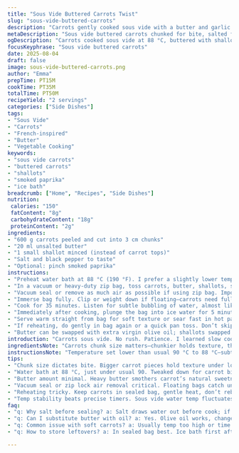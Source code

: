 ```yaml
---
title: "Sous Vide Buttered Carrots Twist"
slug: "sous-vide-buttered-carrots"
description: "Carrots gently cooked sous vide with a butter and garlic twist. Uses shallots instead of fanned carrot tops for an aromatic change. Cooking time tweaked for texture variation; carrot pieces chunkier for bite. Salting before sealing to draw out moisture, searing post-cook optional. Quick ice bath halts heat action, keeps those vivid colors bright. Swap butter with olive oil for dairy-free option. Easy, minimal prep, exact temps matter here for that tender-but-not-mushy balance."
metaDescription: "Sous vide buttered carrots chunked for bite, salted first, with shallots and optional smoked paprika; ice bath locks color and texture, sear for caramel crust."
ogDescription: "Carrots cooked sous vide at 88 °C, buttered with shallots; salt draws moisture, ice bath stops cooking, sear adds crunch. Swap butter with olive oil for dairy-free."
focusKeyphrase: "Sous vide buttered carrots"
date: 2025-08-04
draft: false
image: sous-vide-buttered-carrots.png
author: "Emma"
prepTime: PT15M
cookTime: PT35M
totalTime: PT50M
recipeYield: "2 servings"
categories: ["Side Dishes"]
tags:
- "Sous Vide"
- "Carrots"
- "French-inspired"
- "Butter"
- "Vegetable Cooking"
keywords:
- "sous vide carrots"
- "buttered carrots"
- "shallots"
- "smoked paprika"
- "ice bath"
breadcrumb: ["Home", "Recipes", "Side Dishes"]
nutrition: 
 calories: "150"
 fatContent: "8g"
 carbohydrateContent: "18g"
 proteinContent: "2g"
ingredients:
- "600 g carrots peeled and cut into 3 cm chunks"
- "20 ml unsalted butter"
- "1 small shallot minced (instead of carrot tops)"
- "Salt and black pepper to taste"
- "Optional: pinch smoked paprika"
instructions:
- "Preheat water bath at 88 °C (190 °F). I prefer a slightly lower temp to keep bite—too soft and it's just mush."
- "In a vacuum or heavy-duty zip bag, toss carrots, butter, shallots, salt, pepper, and paprika if using. Mix inside bag to distribute. Don’t overdo salt or it will pull moisture prematurely."
- "Vacuum seal or remove as much air as possible if using zip bag. Important to prevent floating during cook."
- "Immerse bag fully. Clip or weight down if floating—carrots need full submersion."
- "Cook for 35 minutes. Listen for subtle bubbling of water, almost like faint crackling—signal that sous vide is stable."
- "Immediately after cooking, plunge the bag into ice water for 5 minutes—stops heat, preserves color. This step saved me from nasty overcooked sogginess once."
- "Serve warm straight from bag for soft texture or sear fast in hot pan to caramelize edges. I’m crazy about that slight char contrast."
- "If reheating, do gently in bag again or a quick pan toss. Don’t skip the ice bath if saving for later fridge storage—keeps fridge life 3-4 days."
- "Butter can be swapped with extra virgin olive oil; shallots swapped for minced garlic button me here, garlic can overpower if too long cooked."
introduction: "Carrots sous vide. No rush. Patience. I learned slow cooking carrots keeps their snap; mushy kills everything. Under 90 °C but above 85—ideal range. Butter enriches but goes easy, calves the sweetness out with soft shallot bites. Tried fan carrot tops instead of shallots—too grassy, not my thing. Texture matters; chunkier carrots give satisfying chew. Prepping bag with salt first draws flavor without losing water. Ice bath stops cooking dead on time. Tried with olive oil too, went well but flavor less rich. Searing after cooking adds a dimension—browning fills the kitchen with scents that tell you it’s done. Remember: water bath stability is key; fluctuations mess with tenderness. Keep an eye on temps, not just timers. Sous vide isn’t magic without attention. Always a backup if vacuum sealer fails—zip bags and water displacement method, but watch air pockets."
ingredientsNote: "Carrots chunk size matters—chunkier holds texture, thin slices cook too fast and go limp. Shallots bring sweetness and mild aroma; swapped for carrot tops which can taste grassy or bitter. Butter amount minimal, otherwise dominate delicate carrot flavor; olive oil substitute works for dairy intolerance but alters flavor profile. Salt lightly before sealing, draws out moisture but seasons well inside bag. Pepper fresh cracked brightens. Smoked paprika optional but adds complexity—a trick I keep when something feels flat. If no vacuum sealer, a good quality ziplock with air pressed out by water immersion works; just watch for floating bags. Ice bath immediately after cooking crucial for preserving bright color and snapping texture. Resting in bag post-bath optional but keep time short to avoid soggy effect."
instructionsNote: "Temperature set lower than usual 90 °C to 88 °C—subtle change impacts carrot firmness, trust visuals and feel over strict timers. Bag prep first: mixing butter and shallots with carrots before sealing distributes flavors. Removing air prevents floating and even cooking—big mistake if skipped. Cooking for 35 minutes balanced between tenderness and bite. Water bath stability: slight bubbling around edges signals steady heat, not violent boil or cold spots. Ice bath mandatory post-cook; stops residual heat from over-softening carrots. Serving options matter: straight from bag for soft tones; quick pan sear or grill adds caramelisation, crunchy contrast, and deep aroma. If saving leftovers refrigerate in bag; reheat gently using sous vide or pan, avoid microwave which ruins texture. Common snag: too much salt pulls out moisture causing watery carrots—light salt dose and adjust later."
tips:
- "Chunk size dictates bite. Bigger carrot pieces hold texture under low temp slow cook. Thin slices soften too fast, limp, no snap. Tried slices once; too mush. Chunks keep chewy but tender balance. Prep bag mixing key; butter melts evenly coating carrots; shallots don’t drown flavor but add mild aroma. Mix inside bag, not before, prevents loss and uneven spots. Salt first, light dose. Pulls out moisture, draws carrot flavor deep inside but too much dries out quick. Never skip air removal. Floating bag means uneven bath temps, random softness spikes. Use water even weight or clips. If vacuum sealer misses, zip lock bag and water press method good backup; watch air bubbles."
- "Water bath at 88 °C, just under usual 90. Tweaked down for carrot bite, keeps firm edges soft inside. Over 90 cooked soft no snap, under 85 just raw in middle. Bubbling sounds key to watch, not quiet like off, not roar boil either. Slight bubbling edges = stable heat. Learned that watching bubbles saves texture; bad temp equals broken fibrous mush. Five-minute ice bath after cooking stops carryover heat quick; bright orange colors stay, texture snap holds. Skip bath? Color dulls, soggy by next day. Don't skip. Rest time in bag post-ice optional, short or mushy risk."
- "Butter amount minimal. Heavy butter smothers carrot’s natural sweetness, masks shallot’s fragile aroma. Olive oil swap works for dairy allergy, changes flavor profile—less rich, more grassy. Smoked paprika optional but adds light smoky depth, comes in handy if carrots bland or dull. Fresh cracked pepper brightens overall taste. If using garlic instead shallots, mince finely, toss last before sealing; garlic cooks fast, can overpower if overdone. Searing after sous vide adds aroma, color contrast, crunch. Doesn’t take long—30 seconds per side hot pan. Watch for browning, not black charring."
- "Vacuum seal or zip lock air removal critical. Floating bags catch uneven water temps, cause uneven softness. Tried without; uneven cooker results in parts mush. Water displacement method helps. Press air slowly out, clip open ends, seal slowly once submerged. Bag fully submerged for uniform cook. Weighted down if needed. Cook time fixed to 35 minutes; longer makes mush, shorter raw core. Timing trial-error with texture is part of process. Watch bubbling and carrot color during cook for clues. Ambient humidity in kitchen affects timing subtly, keep note."
- "Reheating tricky. Keep carrots in sealed bag, gentle heat, don’t reboil. Pan toss fine but short, to keep bite. If reheating in bag, return to 85-88 °C water max, no longer. No microwave. Watery mush guaranteed. Store leftovers sealed, ice bath first stops heat and locks texture, fridge life 3-4 days max. Bring back to temp before serving to avoid cold core. Salt level tricky—overdoing pre-sealing pulls too much moisture, carrots dry, break texture. Adjust salt after cook if needed. Sometimes no salt before sealing, just sprinkle fresh at finish. Keep experiments."
- "Temp stability beats precise timers. Sous vide water temp fluctuates; too big spikes means carrots overcook, lose bite. Checked with a digital thermometer layered inside water; bubbling alone doesn’t guarantee perfect temp. Visual cues matter too—carrot color deepening, surface firmness when touched through bag. Texture tactile more useful than time alone. Searing after helps mask minor overcooks by adding crispness. Not mandatory but recommended for flavor complexity. When vacuum sealer breaks, zip lock plus careful air removal plus weighted bag keeps cook on track despite. No excuses for bag flotation."
faq:
- "q: Why salt before sealing? a: Salt draws water out before cook; if overused, carrots lose crunch, become watery inside bag. Salt light, just enough to season, draws carrot flavor in. Pulls moisture but not too much. Helps seasoning inside. Skip salt, bland carrots. Balance tricky, try small first."
- "q: Can I substitute butter with oil? a: Yes. Olive oil works, changes profile, less sweet, more sharp grassy notes. Butter adds richness, oil lighter mouthfeel. Dairy intolerants better oil. Don’t use heavy oils like coconut, overpower carrot’s mild flavor. Experiment small portions."
- "q: Common issue with soft carrots? a: Usually temp too high or time too long. 88 °C is sweet spot for chunked carrots. Larger chunks hold better. Also bag floating causes uneven cook; hot spot soft, cold spot raw. Remove air properly. Ice bath after cook mandatory to stop further softness."
- "q: How to store leftovers? a: In sealed bag best. Ice bath first after cook, then fridge. Keeps color and snap longer. Reheat gently sous vide or pan, avoid microwave mush. 3-4 days fridge max, no longer. If bag punctured, transfer to airtight container but texture suffers faster. Freeze not recommended, changes texture."

---
```

